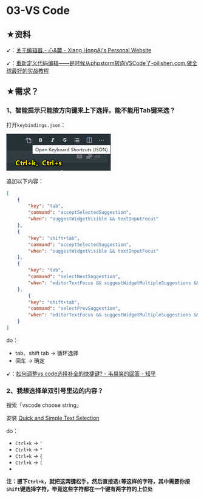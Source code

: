 # 03-VS Code

## ★资料

➹：[关于编辑器 - 心&麓 - Xiang HongAi's Personal Website](https://xinlu.ink/tech/editor.html)

➹：[重新定义代码编辑——是时候从phpstorm转向VSCode了-pilishen.com,做全球最好的实战教程](https://www.pilishen.com/posts/maybe-its-time-to-switch-from-phpstorm-to-vscode)


## ★需求？

### 1、智能提示只能按方向键来上下选择，能不能用Tab键来选？

打开`keybindings.json`：

![keybindings](assets/img/2020-03-04-14-03-24.png)

追加以下内容：

``` json
[
    {
        "key": "tab",
        "command": "acceptSelectedSuggestion",
        "when": "suggestWidgetVisible && textInputFocus"
    },
    {
        "key": "shift+tab",
        "command": "acceptSelectedSuggestion",
        "when": "suggestWidgetVisible && textInputFocus"
    },
    {
        "key": "tab",
        "command": "selectNextSuggestion",
        "when": "editorTextFocus && suggestWidgetMultipleSuggestions && suggestWidgetVisible"
    },
        {
        "key": "shift+tab",
        "command": "selectPrevSuggestion",
        "when": "editorTextFocus && suggestWidgetMultipleSuggestions && suggestWidgetVisible"
    }
]
```

do：

- tab、shift tab -> 循环选择
- 回车 -> 确定

➹：[如何调整vs code选择补全的快捷键? - 韦易笑的回答 - 知乎](https://www.zhihu.com/question/62743695/answer/1054302289)

### 2、我想选择单双引号里边的内容？

搜索「vscode choose string」

安装 [Quick and Simple Text Selection](https://marketplace.visualstudio.com/items?itemName=dbankier.vscode-quick-select)

do：

- `Ctrl+k` -> `'`
- `Ctrl+k` -> `"`
- `Ctrl+k` -> `{`
- `Ctrl+k` -> `(`
- 

**注：摁下`Ctrl+k`，就把这两键松手，然后直接选`{`等这样的字符，其中需要你按`Shift`键选择字符，毕竟这些字符都在一个键有两字符的上位处**


















